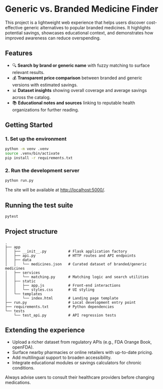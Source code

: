 # Generic vs. Branded Medicine Finder

This project is a lightweight web experience that helps users discover cost-effective generic alternatives to popular branded medicines. It highlights potential savings, showcases educational context, and demonstrates how improved awareness can reduce overspending.

## Features

- 🔍 **Search by brand or generic name** with fuzzy matching to surface relevant results.
- 💰 **Transparent price comparison** between branded and generic versions with estimated savings.
- 📊 **Dataset insights** showing overall coverage and average savings across the catalog.
- 📚 **Educational notes and sources** linking to reputable health organizations for further reading.

## Getting Started

### 1. Set up the environment

```bash
python -m venv .venv
source .venv/bin/activate
pip install -r requirements.txt
```

### 2. Run the development server

```bash
python run.py
```

The site will be available at <http://localhost:5000/>.

## Running the test suite

```bash
pytest
```

## Project structure

```
.
├── app
│   ├── __init__.py          # Flask application factory
│   ├── api.py               # HTTP routes and API endpoints
│   ├── data
│   │   └── medicines.json   # Curated dataset of branded/generic medicines
│   ├── services
│   │   └── matching.py      # Matching logic and search utilities
│   ├── static
│   │   ├── app.js           # Front-end interactions
│   │   └── styles.css       # UI styling
│   └── templates
│       └── index.html       # Landing page template
├── run.py                   # Local development entry point
├── requirements.txt         # Python dependencies
└── tests
	└── test_api.py          # API regression tests
```

## Extending the experience

- Upload a richer dataset from regulatory APIs (e.g., FDA Orange Book, openFDA).
- Surface nearby pharmacies or online retailers with up-to-date pricing.
- Add multilingual support to broaden accessibility.
- Integrate educational modules or savings calculators for chronic conditions.

Always advise users to consult their healthcare providers before changing medications.
